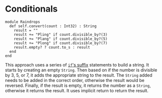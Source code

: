 # Conditionals

```crystal
module Raindrops
  def self.convert(count : Int32) : String
    result = ""
    result += "Pling" if count.divisible_by?(3)
    result += "Plang" if count.divisible_by?(5)
    result += "Plong" if count.divisible_by?(7)
    result.empty? ? count.to_s : result
  end
end
```

This approach uses a series of [`if`'s suffix][if-suffix] statements to build a string.
It starts by creating an empty `String`.
Then based on if the number is divisible by 3, 5, or 7, it adds the appropriate string to the result.
The `String` added needs to be added in the correct order, otherwise the result would be reversed.
Finally, if the result is empty, it returns the number as a `String`, otherwise it returns the result.
It uses implicit return to return the result.

[if-suffix]: https://crystal-lang.org/reference/syntax_and_semantics/as_a_suffix.html
